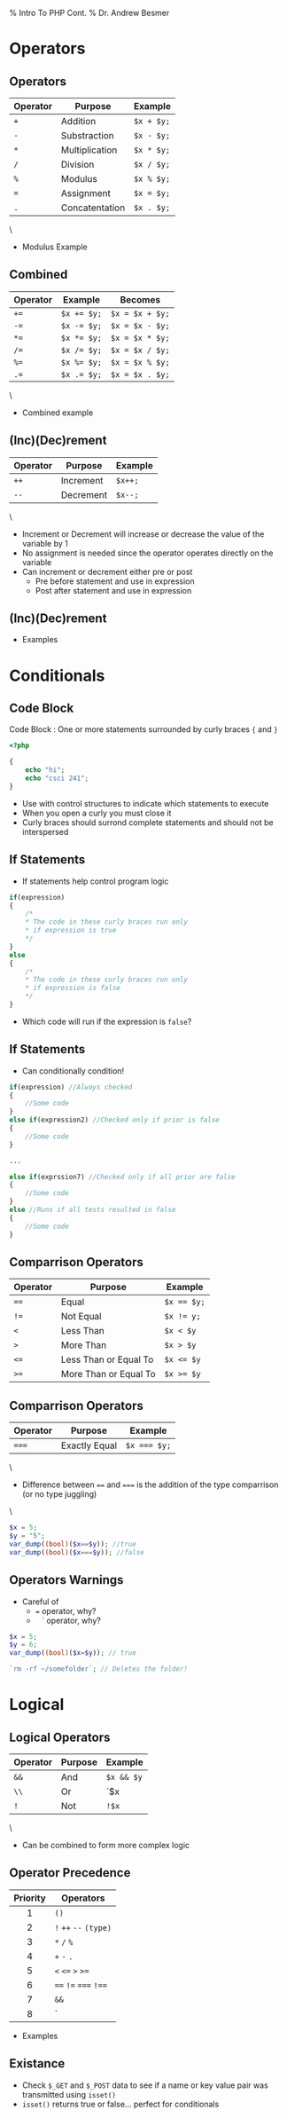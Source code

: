% Intro To PHP Cont.
% Dr. Andrew Besmer

# Operators

## Operators

| Operator | Purpose        | Example    |
| ------   | -------        | -------    |
| `+`      | Addition       | `$x + $y;` |
| `-`      | Substraction   | `$x - $y;` |
| `*`      | Multiplication | `$x * $y;` |
| `/`      | Division       | `$x / $y;` |
| `%`      | Modulus        | `$x % $y;` |
| `=`      | Assignment     | `$x = $y;` |
| `.`      | Concatentation | `$x . $y;` |

\ 

* Modulus Example

## Combined

| Operator | Example     | Becomes         |
| -------  | -------     | --------        |
| `+=`     | `$x += $y;` | `$x = $x + $y;` |
| `-=`     | `$x -= $y;` | `$x = $x - $y;` |
| `*=`     | `$x *= $y;` | `$x = $x * $y;` | 
| `/=`     | `$x /= $y;` | `$x = $x / $y;` |
| `%=`     | `$x %= $y;` | `$x = $x % $y;` |
| `.=`     | `$x .= $y;` | `$x = $x . $y;` |

\ 

* Combined example

## (Inc)(Dec)rement 

| Operator | Purpose   | Example |
| -------  | -------   | ------- |
| `++`     | Increment | `$x++;` |
| `--`     | Decrement | `$x--;` | 

\ 

* Increment or Decrement will increase or decrease the value of the variable by 1
* No assignment is needed since the operator operates directly on the variable
* Can increment or decrement either pre or post
	* Pre before statement and use in expression
	* Post after statement and use in expression

## (Inc)(Dec)rement 

* Examples

# Conditionals

## Code Block

Code Block
:   One or more statements surrounded by curly braces `{` and `}`

```php
<?php

{
	echo "hi";
	echo "csci 241";
}
```

* Use with control structures to indicate which statements to execute 
* When you open a curly you must close it
* Curly braces should surrond complete statements and should not be interspersed

## If Statements

* If statements help control program logic

```php
if(expression)
{
	/*
	* The code in these curly braces run only 
	* if expression is true	
	*/
}
else
{
	/*
	* The code in these curly braces run only 
	* if expression is false	
	*/
}
```

* Which code will run if the expression is `false`?

## If Statements

* Can conditionally condition!

```php
if(expression) //Always checked
{
	//Some code
}
else if(expression2) //Checked only if prior is false
{
	//Some code
}

...

else if(exprssion7) //Checked only if all prior are false
{
	//Some code
}
else //Runs if all tests resulted in false
{
	//Some code
}

```

## Comparrison Operators

| Operator | Purpose               | Example     |
| -------  | -------               | -------     |
| `==`     | Equal                 | `$x == $y;` |
| `!=`     | Not Equal             | `$x != y;`  |
| `<`      | Less Than             | `$x < $y`   |
| `>`      | More Than             | `$x > $y`   |
| `<=`     | Less Than or Equal To | `$x <= $y`  |
| `>=`     | More Than or Equal To | `$x >= $y`  |

## Comparrison Operators

| Operator | Purpose       | Example      |
| -------  | -------       | -------      |
| `===`    | Exactly Equal | `$x === $y;` |

\ 

* Difference between `==` and `===` is the addition of the type comparrison (or no type juggling)

\ 

```php
$x = 5;
$y = "5";
var_dump((bool)($x==$y)); //true
var_dump((bool)($x===$y)); //false
```

## Operators Warnings

* Careful of 
	* `=` operator, why?
	* ` ` ` operator, why?

```php
$x = 5;
$y = 6;
var_dump((bool)($x=$y)); // true

`rm -rf ~/somefolder`; // Deletes the folder!
```

# Logical

## Logical Operators

| Operator | Purpose | Example    |
| -------  | ------- | -------    |
| `&&`     | And     | `$x && $y` |
| `\\`     | Or      | `$x || y`  |
| `!`      | Not     | `!$x`      |

\ 

* Can be combined to form more complex logic

## Operator Precedence


| Priority  | Operators             |
| :-------: | ------                |
| 1         | `()`                  |
| 2         | `!` `++` `--` `(type)`|
| 3         | `*` `/` `%`           |
| 4         | `+` `-` `.`           |
| 5         | `<` `<=` `>` `>=`     |
| 6         | `==` `!=` `===` `!==` |
| 7         | `&&`                  |
| 8         | `||`                  | 

* Examples

## Existance

* Check `$_GET` and `$_POST` data to see if a name or key value pair was transmitted using `isset()`
* `isset()` returns true or false... perfect for conditionals
